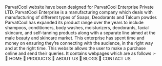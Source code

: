 ParvatCool website have been designed for ParvatCool Enterprise Private LTD.
ParvatCool Enterprise is a manufacturing company which deals with manufacturing of different types of Soaps, Deodorants and Talcum powder.
ParvatCool has expanded its product range over the years to include shampoos, conditioners, body washes, moisturizers, deodorants, facial skincare, and self-tanning products along with a separate line aimed at the male beauty and skincare market.
This enterprise has spent time and money on ensuring they’re connecting with the audience, in the right way and at the right time.
This website allows the user to make a purchase online and send their queries. It contains webpages which are as follows :-
	HOME
	PRODUCTS
	ABOUT US
	BLOGS
	CONTACT US

